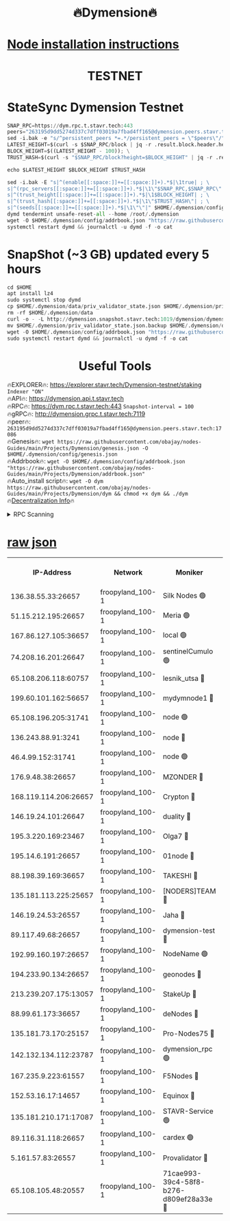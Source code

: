 <h1 align="center"> 🔥Dymension🔥</h1>

[Node installation instructions](https://github.com/obajay/nodes-Guides/tree/main/Projects/Dymension)
=

<h1 align="center"> TESTNET</h1>

# StateSync Dymension Testnet
```python
SNAP_RPC=https://dym.rpc.t.stavr.tech:443
peers="263195d9dd5274d337c7dff03019a7fbad4ff165@dymension.peers.stavr.tech:17086"
sed -i.bak -e "s/^persistent_peers *=.*/persistent_peers = \"$peers\"/" $HOME/.dymension/config/config.toml
LATEST_HEIGHT=$(curl -s $SNAP_RPC/block | jq -r .result.block.header.height); \
BLOCK_HEIGHT=$((LATEST_HEIGHT - 100)); \
TRUST_HASH=$(curl -s "$SNAP_RPC/block?height=$BLOCK_HEIGHT" | jq -r .result.block_id.hash)

echo $LATEST_HEIGHT $BLOCK_HEIGHT $TRUST_HASH

sed -i.bak -E "s|^(enable[[:space:]]+=[[:space:]]+).*$|\1true| ; \
s|^(rpc_servers[[:space:]]+=[[:space:]]+).*$|\1\"$SNAP_RPC,$SNAP_RPC\"| ; \
s|^(trust_height[[:space:]]+=[[:space:]]+).*$|\1$BLOCK_HEIGHT| ; \
s|^(trust_hash[[:space:]]+=[[:space:]]+).*$|\1\"$TRUST_HASH\"| ; \
s|^(seeds[[:space:]]+=[[:space:]]+).*$|\1\"\"|" $HOME/.dymension/config/config.toml
dymd tendermint unsafe-reset-all --home /root/.dymension
wget -O $HOME/.dymension/config/addrbook.json "https://raw.githubusercontent.com/obajay/nodes-Guides/main/Projects/Dymension/addrbook.json"
systemctl restart dymd && journalctl -u dymd -f -o cat

```
# SnapShot (~3 GB) updated every 5 hours
```python
cd $HOME
apt install lz4
sudo systemctl stop dymd
cp $HOME/.dymension/data/priv_validator_state.json $HOME/.dymension/priv_validator_state.json.backup
rm -rf $HOME/.dymension/data
curl -o - -L http://dymension.snapshot.stavr.tech:1019/dymension/dymension-snap.tar.lz4 | lz4 -c -d - | tar -x -C $HOME/.dymension --strip-components 2
mv $HOME/.dymension/priv_validator_state.json.backup $HOME/.dymension/data/priv_validator_state.json
wget -O $HOME/.dymension/config/addrbook.json "https://raw.githubusercontent.com/obajay/nodes-Guides/main/Projects/Dymension/addrbook.json"
sudo systemctl restart dymd && journalctl -u dymd -f -o cat
```

 <h1 align="center"> Useful Tools</h1>

🔥EXPLORER🔥:     https://explorer.stavr.tech/Dymension-testnet/staking        `Indexer "ON"` \
🔥API🔥:          https://dymension.api.t.stavr.tech \
🔥RPC🔥:          https://dym.rpc.t.stavr.tech:443                  `Snapshot-interval = 100` \
🔥gRPC🔥:         http://dymension.grpc.t.stavr.tech:7119 \
🔥peer🔥:         `263195d9dd5274d337c7dff03019a7fbad4ff165@dymension.peers.stavr.tech:17086` \
🔥Genesis🔥:     ```wget https://raw.githubusercontent.com/obajay/nodes-Guides/main/Projects/Dymension/genesis.json -O $HOME/.dymension/config/genesis.json``` \
🔥Addrbook🔥:    ```wget -O $HOME/.dymension/config/addrbook.json "https://raw.githubusercontent.com/obajay/nodes-Guides/main/Projects/Dymension/addrbook.json"``` \
🔥Auto_install script🔥: ```wget -O dym https://raw.githubusercontent.com/obajay/nodes-Guides/main/Projects/Dymension/dym && chmod +x dym && ./dym``` \
🔥[Decentralization Info](https://github.com/obajay/StateSync-snapshots/tree/main/Projects/Dymension/Decentralization)🔥


<details>
<summary>RPC Scanning</summary>

<h2 align="center"> We scan nodes in real time every 4 hours. And we provide the final result of RPC endpoints.
We cannot influence the operation of these nodes in any way. </h2>


```python
If Voting Power is higher than 0 --> then the Node is a validator of the network and may be subject to attack and be a potential threat to the chain.
```
```python
We marked such validators with a red symbol
```

</details>

[raw json](https://rpc-check.dymt.stavr.tech/dymt/rpc-dymt-result.json)
=


<table><tr><th>IP-Address</th><th>Network</th><th>Moniker</th><th>Latest Block Height</th><th>Earliest Block Height</th><th>Catching Up</th><th>Tx Index</th><th>Voting Power</th><th>Scan Time</th></tr><tr><td>136.38.55.33:26657</td><td>froopyland_100-1</td><td>Silk Nodes 🟢</td><td>2378804</td><td>1</td><td>False</td><td>on</td><td>0</td><td>2024-02-01T00:54:19.757033803UTC</td></tr><tr><td>51.15.212.195:26657</td><td>froopyland_100-1</td><td>Meria 🟢</td><td>1651535</td><td>1238063</td><td>False</td><td>on</td><td>0</td><td>2024-02-01T00:53:07.445452679UTC</td></tr><tr><td>167.86.127.105:36657</td><td>froopyland_100-1</td><td>local 🟢</td><td>1651535</td><td>1318001</td><td>False</td><td>off</td><td>0</td><td>2024-02-01T00:54:18.781102889UTC</td></tr><tr><td>74.208.16.201:26647</td><td>froopyland_100-1</td><td>sentinelCumulo 🟢</td><td>2378792</td><td>1652923</td><td>False</td><td>on</td><td>0</td><td>2024-02-01T00:53:11.608996009UTC</td></tr><tr><td>65.108.206.118:60757</td><td>froopyland_100-1</td><td>lesnik_utsa 🔴</td><td>2378795</td><td>1652923</td><td>False</td><td>on</td><td>1</td><td>2024-02-01T00:53:27.738401988UTC</td></tr><tr><td>199.60.101.162:56657</td><td>froopyland_100-1</td><td>mydymnode1 🔴</td><td>2378795</td><td>1652923</td><td>False</td><td>off</td><td>3</td><td>2024-02-01T00:53:28.530548518UTC</td></tr><tr><td>65.108.196.205:31741</td><td>froopyland_100-1</td><td>node 🟢</td><td>2378799</td><td>1652923</td><td>False</td><td>on</td><td>0</td><td>2024-02-01T00:53:54.564661798UTC</td></tr><tr><td>136.243.88.91:3241</td><td>froopyland_100-1</td><td>node 🔴</td><td>2378801</td><td>1652923</td><td>False</td><td>on</td><td>1</td><td>2024-02-01T00:54:02.667180693UTC</td></tr><tr><td>46.4.99.152:31741</td><td>froopyland_100-1</td><td>node 🟢</td><td>2378801</td><td>1652923</td><td>False</td><td>on</td><td>0</td><td>2024-02-01T00:54:05.088570832UTC</td></tr><tr><td>176.9.48.38:26657</td><td>froopyland_100-1</td><td>MZONDER 🔴</td><td>2378802</td><td>1652923</td><td>False</td><td>on</td><td>1</td><td>2024-02-01T00:54:13.754905169UTC</td></tr><tr><td>168.119.114.206:26657</td><td>froopyland_100-1</td><td>Crypton 🔴</td><td>2378805</td><td>1652923</td><td>False</td><td>off</td><td>1</td><td>2024-02-01T00:54:24.956546433UTC</td></tr><tr><td>146.19.24.101:26647</td><td>froopyland_100-1</td><td>duality 🔴</td><td>2378798</td><td>1655313</td><td>False</td><td>on</td><td>1</td><td>2024-02-01T00:53:46.935347810UTC</td></tr><tr><td>195.3.220.169:23467</td><td>froopyland_100-1</td><td>Olga7 🔴</td><td>2378803</td><td>1655313</td><td>False</td><td>on</td><td>1</td><td>2024-02-01T00:54:14.197861502UTC</td></tr><tr><td>195.14.6.191:26657</td><td>froopyland_100-1</td><td>01node 🔴</td><td>2378804</td><td>1655732</td><td>False</td><td>on</td><td>1</td><td>2024-02-01T00:54:24.577322543UTC</td></tr><tr><td>88.198.39.169:36657</td><td>froopyland_100-1</td><td>TAKESHI 🔴</td><td>2378792</td><td>1656584</td><td>False</td><td>on</td><td>1</td><td>2024-02-01T00:53:11.949786186UTC</td></tr><tr><td>135.181.113.225:25657</td><td>froopyland_100-1</td><td>[NODERS]TEAM 🔴</td><td>2378800</td><td>1656584</td><td>False</td><td>on</td><td>1</td><td>2024-02-01T00:53:57.799072564UTC</td></tr><tr><td>146.19.24.53:26557</td><td>froopyland_100-1</td><td>Jaha 🔴</td><td>2378801</td><td>1656584</td><td>False</td><td>off</td><td>1</td><td>2024-02-01T00:54:02.382868142UTC</td></tr><tr><td>89.117.49.68:26657</td><td>froopyland_100-1</td><td>dymension-test 🔴</td><td>2378805</td><td>1723012</td><td>False</td><td>on</td><td>1</td><td>2024-02-01T00:54:25.435334035UTC</td></tr><tr><td>192.99.160.197:26657</td><td>froopyland_100-1</td><td>NodeName 🟢</td><td>1829304</td><td>1826584</td><td>False</td><td>on</td><td>0</td><td>2024-02-01T00:54:30.507577152UTC</td></tr><tr><td>194.233.90.134:26657</td><td>froopyland_100-1</td><td>geonodes 🔴</td><td>2378798</td><td>2015001</td><td>False</td><td>on</td><td>1</td><td>2024-02-01T00:53:47.943643991UTC</td></tr><tr><td>213.239.207.175:13057</td><td>froopyland_100-1</td><td>StakeUp 🔴</td><td>2378806</td><td>2060558</td><td>False</td><td>off</td><td>1</td><td>2024-02-01T00:54:30.861862782UTC</td></tr><tr><td>88.99.61.173:36657</td><td>froopyland_100-1</td><td>deNodes 🔴</td><td>2378799</td><td>2077398</td><td>False</td><td>off</td><td>1</td><td>2024-02-01T00:53:54.988436514UTC</td></tr><tr><td>135.181.73.170:25157</td><td>froopyland_100-1</td><td>Pro-Nodes75 🔴</td><td>2378793</td><td>2078793</td><td>False</td><td>on</td><td>1</td><td>2024-02-01T00:53:21.087770036UTC</td></tr><tr><td>142.132.134.112:23787</td><td>froopyland_100-1</td><td>dymension_rpc 🟢</td><td>2378798</td><td>2078798</td><td>False</td><td>on</td><td>0</td><td>2024-02-01T00:53:46.168682781UTC</td></tr><tr><td>167.235.9.223:61557</td><td>froopyland_100-1</td><td>F5Nodes 🔴</td><td>2378796</td><td>2100380</td><td>False</td><td>off</td><td>1</td><td>2024-02-01T00:53:35.175744180UTC</td></tr><tr><td>152.53.16.17:14657</td><td>froopyland_100-1</td><td>Equinox 🔴</td><td>2378792</td><td>2169800</td><td>False</td><td>on</td><td>1</td><td>2024-02-01T00:53:10.720993846UTC</td></tr><tr><td>135.181.210.171:17087</td><td>froopyland_100-1</td><td>STAVR-Service 🟢</td><td>2378793</td><td>2225118</td><td>False</td><td>on</td><td>0</td><td>2024-02-01T00:53:16.545363725UTC</td></tr><tr><td>89.116.31.118:26657</td><td>froopyland_100-1</td><td>cardex 🟢</td><td>2378797</td><td>2339417</td><td>False</td><td>on</td><td>0</td><td>2024-02-01T00:53:41.760674862UTC</td></tr><tr><td>5.161.57.83:26557</td><td>froopyland_100-1</td><td>Provalidator 🔴</td><td>2378791</td><td>2339618</td><td>False</td><td>on</td><td>1</td><td>2024-02-01T00:53:08.245805815UTC</td></tr><tr><td>65.108.105.48:20557</td><td>froopyland_100-1</td><td>71cae993-39c4-58f8-b276-d809ef28a33e 🔴</td><td>2378798</td><td>2372923</td><td>False</td><td>on</td><td>1</td><td>2024-02-01T00:53:46.529254507UTC</td></tr></table>
